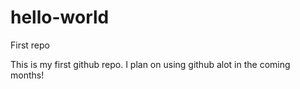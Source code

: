 # hello-world
First repo

This is my first github repo. 
I plan on using github alot in the coming months!
